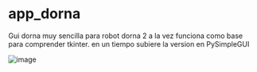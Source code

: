 # app_dorna
Gui dorna muy sencilla para robot dorna 2 a la vez funciona como base para comprender tkinter. en un tiempo subiere la version en PySimpleGUI

![image](https://user-images.githubusercontent.com/99057175/224954606-ae2431f5-0cad-4b91-accf-a1c5c2e074bb.png)
